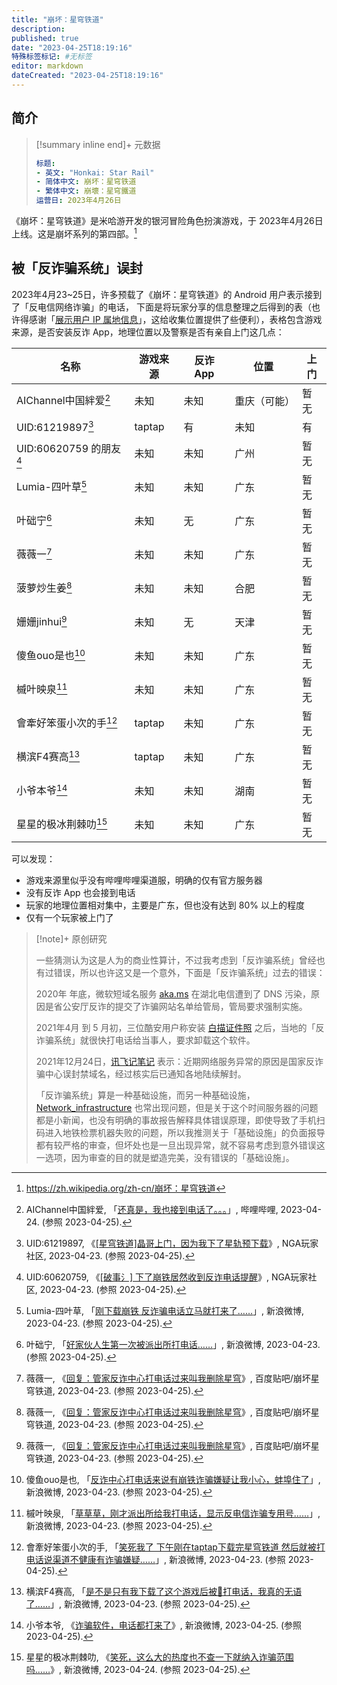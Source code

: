 ```yaml
---
title: "崩坏：星穹铁道"
description:
published: true
date: "2023-04-25T18:19:16"
特殊标签标记: #无标签
editor: markdown
dateCreated: "2023-04-25T18:19:16"
---
```


## 简介

> [!summary inline end]+ 元数据
>
> ```yaml
> 标题:
> - 英文: "Honkai: Star Rail"
> - 简体中文: 崩坏：星穹铁道
> - 繁体中文: 崩壞：星穹鐵道
> 运营日: 2023年4月26日
> ```

《崩坏：星穹铁道》是米哈游开发的银河冒险角色扮演游戏，于 2023年4月26日 上线。这是崩坏系列的第四部。[^wiki]

[^wiki]: <https://zh.wikipedia.org/zh-cn/崩坏：星穹铁道>

## 被「反诈骗系统」误封

2023年4月23~25日，许多预载了《崩坏：星穹铁道》的 Android 用户表示接到了「反电信网络诈骗」的电话，
下面是将玩家分享的信息整理之后得到的表（也许得感谢「[展示用户 IP 属地信息](https://ggame.gledos.science/censorship/展示用户_IP_属地信息.html)」，这给收集位置提供了些便利），表格包含游戏来源，是否安装反诈 App，地理位置以及警察是否有亲自上门这几点：

| 名称                        | 游戏来源 | 反诈 App | 位置         | 上门 |
| --------------------------- | -------- | -------- | ------------ | ---- |
| AIChannel中国絆爱[^5ENMn]   | 未知     | 未知     | 重庆（可能） | 暂无 |
| UID:61219897[^QU3O2]        | taptap   | 有       | 未知         | 有   |
| UID:60620759 的朋友[^avQPi] | 未知     | 未知     | 广州         | 暂无 |
| Lumia-四叶草[^aR6PQ]        | 未知     | 未知     | 广东         | 暂无 |
| 叶础宁[^8jOtn]              | 未知     | 无       | 广东         | 暂无 |
| 薇薇一[^90827]              | 未知     | 未知     | 广东         | 暂无 |
| 菠萝炒生姜[^90827]          | 未知     | 未知     | 合肥         | 暂无 |
| 姗姗jinhui[^90827]          | 未知     | 无       | 天津         | 暂无 |
| 傻鱼ouo是也[^TfCeM]         | 未知     | 未知     | 广东         | 暂无 |
| 槭叶映泉[^6Jega]            | 未知     | 未知     | 广东         | 暂无 |
| 會牽好笨蛋小次的手[^cXqRe]  | taptap   | 未知     | 广东         | 暂无 |
| 横滨F4赛高[^nt6rK]          | taptap   | 未知     | 广东         | 暂无 |
| 小爷本爷[^W0TzL]            | 未知     | 未知     | 湖南         | 暂无 |
| 星星的极冰荆棘叻[^ywaG8]    | 未知     | 未知     | 广东         | 暂无 |

[^nt6rK]: 横滨F4赛高, 「[是不是只有我下载了这个游戏后被👮打电话，我真的无语了……](https://weibo.com/6981875783/MDjOnt6rK)」, 新浪微博, 2023-04-23. (参照 2023-04-25).
[^cXqRe]: 會牽好笨蛋小次的手, 「[笑死我了  下午刚在taptap下载完星穹铁道  然后就被打电话说渠道不健康有诈骗嫌疑……](https://archive.ph/cXqRe "https://weibo.com/6466408325/MDjg31k7I")」, 新浪微博, 2023-04-23. (参照 2023-04-25).
[^6Jega]: 槭叶映泉, 「[草草草，刚才派出所给我打电话，显示反电信诈骗专用号……](https://archive.is/6Jega "https://weibo.com/7681455947/MDj08ouRk")」, 新浪微博, 2023-04-23. (参照 2023-04-25).
[^TfCeM]: 傻鱼ouo是也, 「[反诈中心打电话来说有崩铁诈骗嫌疑让我小心，蚌埠住了](https://weibo.com/6575983343/MDmCTfCeM)」, 新浪微博, 2023-04-23. (参照 2023-04-25).
[^90827]: 薇薇一, 《[回复：管家反诈中心打电话过来叫我删除星穹](https://web.archive.org/web/20230425105504/https://tieba.baidu.com/p/8377490827/)》, 百度贴吧/崩坏星穹铁道, 2023-04-23. (参照 2023-04-25).
[^8jOtn]: 叶础宁, 「[好家伙人生第一次被派出所打电话……](https://archive.ph/8jOtn "https://weibo.com/7327701160/MDjD9CdX6")」, 新浪微博, 2023-04-23. (参照 2023-04-25).
[^aR6PQ]: Lumia-四叶草, 「[刚下载崩铁 反诈骗电话立马就打来了……](https://archive.ph/aR6PQ "https://weibo.com/1891961390/MDj27Av59")」, 新浪微博, 2023-04-23. (参照 2023-04-25).
[^avQPi]: UID:60620759, 《[[破事氵] 下了崩铁居然收到反诈电话提醒](https://archive.ph/avQPi "https://ngabbs.com/read.php?tid=36059014")》, NGA玩家社区, 2023-04-23. (参照 2023-04-25).
[^QU3O2]: UID:61219897, 《[[星穹铁道]晶哥上门，因为我下了星轨预下载](https://archive.ph/QU3O2 "https://ngabbs.com/read.php?tid=36060044")》, NGA玩家社区, 2023-04-23. (参照 2023-04-25).
[^5ENMn]: AIChannel中国絆爱, 「[还真是，我也接到电话了。。。](https://archive.ph/5ENMn "https://t.bilibili.com/788077673879437314")」, 哔哩哔哩, 2023-04-24. (参照 2023-04-25).
[^W0TzL]: 小爷本爷, 《[诈骗软件，电话都打来了](https://archive.ph/W0TzL "https://weibo.com/7627520676/MDEbJE0b3")》, 新浪微博, 2023-04-25. (参照 2023-04-25).
[^ywaG8]: 星星的极冰荆棘叻, 《[笑死，这么大的热度也不查一下就纳入诈骗范围吗……](https://weibo.com/5124286480/MDrNywaG8)》, 新浪微博, 2023-04-24. (参照 2023-04-25).

可以发现：

+   游戏来源里似乎没有哔哩哔哩渠道服，明确的仅有官方服务器
+   没有反诈 App 也会接到电话
+   玩家的地理位置相对集中，主要是广东，但也没有达到 80% 以上的程度
+   仅有一个玩家被上门了

> [!note]+ 原创研究
>
> 一些猜测认为这是人为的商业性算计，不过我考虑到「反诈骗系统」曾经也有过错误，所以也许这又是一个意外，下面是「反诈骗系统」过去的错误：
>
> 2020年 年底，微软短域名服务 [aka.ms](/company/Microsoft/aka.ms.md) 在湖北电信遭到了 DNS 污染，原因是省公安厅反诈的提交了诈骗网站名单给管局，管局要求强制实施。
>
> 2021年4月 到 5 月初，三位酷安用户称安装 [白描证件照](/software/白描证件照.md) 之后，当地的「反诈骗系统」就很快打电话给当事人，要求卸载这个软件。
>
> 2021年12月24日，[讯飞记笔记](/software/讯飞记笔记.md) 表示：近期网络服务异常的原因是国家反诈骗中心误封禁域名，经过核实后已通知各地陆续解封。
>
> 「反诈骗系统」算是一种基础设施，而另一种基础设施，[Network_infrastructure](/rule/Network_infrastructure.md) 也常出现问题，但是关于这个时间服务器的问题都是小新闻，也没有明确的事故报告解释具体错误原理，即使导致了手机扫码进入地铁检票机器失败的问题，所以我推测关于「基础设施」的负面报导都有较严格的审查，但坏处也是一旦出现异常，就不容易考虑到意外错误这一选项，因为审查的目的就是塑造完美，没有错误的「基础设施」。
